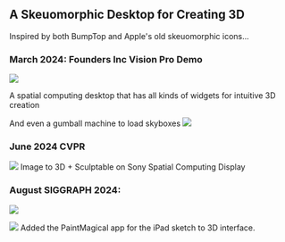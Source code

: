 ## A Skeuomorphic Desktop for Creating 3D

Inspired by both BumpTop and Apple's old skeuomorphic icons...

### March 2024: Founders Inc Vision Pro Demo

[![](https://img.youtube.com/vi/YzW1jd7Ot5U/maxresdefault.jpg)](https://www.youtube.com/watch?v=YzW1jd7Ot5U)

A spatial computing desktop that has all kinds of widgets for intuitive 3D creation 

And even a gumball machine to load skyboxes
[![](https://img.youtube.com/vi/3K3cYVVPRQY/maxresdefault.jpg)](https://www.youtube.com/watch?v=3K3cYVVPRQY)

### June 2024 CVPR

[![](https://img.youtube.com/vi/nBV-bI5-JvE/maxresdefault.jpg)](https://www.youtube.com/watch?v=nBV-bI5-JvE)
Image to 3D + Sculptable on Sony Spatial Computing Display

### August SIGGRAPH 2024: 
![](https://x.com/Yosun/status/1821914628546556118)

[![](https://img.youtube.com/vi/JyDpdIO-AHE/maxresdefault.jpg)](https://www.youtube.com/watch?v=JyDpdIO-AHE)
Added the PaintMagical app for the iPad sketch to 3D interface. 
